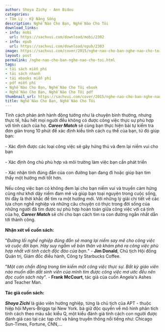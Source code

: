 ```yaml
---
author: Shoya Zichy - Ann Bidou
categories:
- Tâm Lý - Kỹ Năng Sống
description: Nghề Nào Cho Bạn, Nghề Nào Cho Tôi
download_links:
- info: mobi
  url: https://sachvui.com/download/mobi/2302
- info: epub
  url: https://sachvui.com/download/epub/2303
image: https://sachvui.com/cover/2015/nghe-nao-cho-ban-nghe-nao-cho-toi.jpg
layout: post
permalink: /nghe-nao-cho-ban-nghe-nao-cho-toi.html
tags:
- tải sách miễn phí
- tải sách nhanh
- tải ebooks miễn phí
- pdf miễn phí
- Nghề Nào Cho Bạn, Nghề Nào Cho Tôi ebook
- Nghề Nào Cho Bạn, Nghề Nào Cho Tôi pdf
thumbnail_url: https://sachvui.com/cover/2015/nghe-nao-cho-ban-nghe-nao-cho-toi.jpg
title: Nghề Nào Cho Bạn, Nghề Nào Cho Tôi
---
```


 <div class="item-desc text-justify"> <p>Tính cách phản ánh hành động tưởng như là chuyện bình thường, nhưng thực tế, hầu hết mọi người đều không có được công việc thực sự phù hợp với tính cách của họ. <strong><em>Career Match</em></strong> sẽ cùng bạn thực hiện bài tự kiểm tra đơn giản trong 10 phút để xác định kiểu tính cách cụ thể của bạn, từ đó giúp bạn:<br><br>- Xác định được các loại công việc sẽ gây hứng thú và đem lại niềm vui cho bạn<br><br>- Xác định ông chủ phù hợp và môi trường làm việc bạn cần phát triển<br><br>- Xác nhận tính đúng đắn của con đường bạn đang đi hoặc giúp bạn tìm thấy một hướng mới tốt hơn.<br><br>Nếu công việc bạn có không đem lại cho bạn niềm vui và truyền cảm hứng cũng như khơi dậy niềm đam mê và giúp bạn toại nguyện trong cuộc sống, thì đây là thời khắc để tìm ra một hướng mới. Với những lý giải chi tiết về các lựa chọn nghề nghiệp và những câu chuyện có thực trong đời sống của những người đã tìm được sự phù hợp hoàn toàn giữa công việc với cá tính của họ, <strong><em>Career Match</em></strong> sẽ chỉ cho bạn cách tìm ra con đường ngắn nhất dẫn tới thành công.<br><br><strong>Nhận xét về cuốn sách:</strong><br><br>"<em>Đường lối nghề nghiệp đúng đắn sẽ mang lại niềm say mê cho công việc và cuộc đời bạn. Hãy suy ngẫm về bản thân và khám phá ra công việc phù hợp nhất với tính cách độc đáo của bạn.</em>" - <strong>Jim Donald</strong>, Chủ tịch Hội đồng Quản trị, Giám đốc điều hành, Công ty Starbucks Coffee.<br><br>"<em>Một cơn chấn động trong tìm kiếm một công việc thực sự. Bất kỳ giáo viên nào muốn dẫn dắt sinh viên của mình tìm được công việc mơ ước đều nên đọc cuốn sách này</em>". - <strong>Frank McCourt</strong>, tác giả của cuốn Angela's Ashes and Teacher Man.<br><br><strong>Tác giả cuốn sách:</strong><br><br><em><strong>Shoya Zichi</strong> </em>là giáo viên hướng nghiệp, từng là chủ tịch của APT - thuộc hiệp hội Myers-Briggs tại New York. bà giữ độc quyền về mô hình phân tích tính cách theo màu sắc kiểu Q, một kiểu đánh giá tính cách con người được đánh giá cao tại các tạp chí và hãng truyền thông nổi tiếng như: Chicago Sun-Times, Fortune, CNN,...</p> </div>